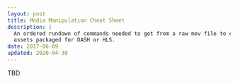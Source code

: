 ```yaml
---
layout: post
title: Media Manipulation Cheat Sheet
description: |
  An ordered rundown of commands needed to get from a raw mov file to encrypted
  assets packaged for DASH or HLS.
date: 2017-06-09
updated: 2020-04-30
---
```


TBD
